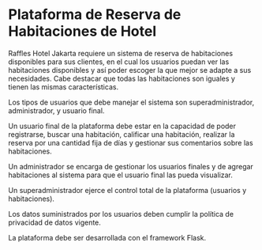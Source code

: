 # Plataforma de Reserva de Habitaciones de Hotel

Raffles Hotel Jakarta requiere un sistema de reserva de habitaciones disponibles para sus clientes, en el cual los usuarios puedan ver las habitaciones disponibles 
y así poder escoger la que mejor se adapte a sus necesidades. Cabe destacar que todas las habitaciones son iguales y tienen las mismas características.

Los tipos de usuarios que debe manejar el sistema son superadministrador, administrador, y usuario final.

Un usuario final de la plataforma debe estar en la capacidad de poder registrarse, buscar una habitación, calificar una habitación, realizar la reserva por una cantidad 
fija de días y gestionar sus comentarios sobre las habitaciones.

Un administrador se encarga de gestionar los usuarios finales y de agregar habitaciones al sistema para que el usuario final las pueda visualizar.

Un superadministrador ejerce el control total de la plataforma (usuarios y habitaciones).

Los datos suministrados por los usuarios deben cumplir la política de privacidad de datos vigente.

La plataforma debe ser desarrollada con el framework Flask.
